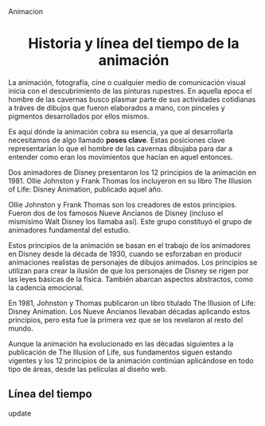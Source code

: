 Animacion

<h1 align="center">Historia y línea del tiempo de la animación</h1>

La animación, fotografía, cine o cualquier medio de comunicación visual inicia con el descubrimiento de las pinturas rupestres. En aquella epoca el hombre de las cavernas busco plasmar parte de sus actividades cotidianas a tráves de dibujos que fueron elaborados a mano, con pinceles y pigmentos desarrollados por ellos mismos.

Es aquí dónde la animación cobra su esencia, ya que al desarrollarla necesitamos de algo llamado **poses clave**. Estas posiciones clave representarían lo que el hombre de las cavernas dibujaba para dar a entender como eran los movimientos que hacían en aquel entonces.

Dos animadores de Disney presentaron los 12 principios de la animación en 1981. Ollie Johnston y Frank Thomas los incluyeron en su libro The Illusion of Life: Disney Animation, publicado aquel año.

Ollie Johnston y Frank Thomas son los creadores de estos principios. Fueron dos de los famosos Nueve Ancianos de Disney (incluso el mismísimo Walt Disney los llamaba así). Este grupo constituyó el grupo de animadores fundamental del estudio.

Estos principios de la animación se basan en el trabajo de los animadores en Disney desde la década de 1930, cuando se esforzaban en producir animaciones realistas de personajes de dibujos animados. Los principios se utilizan para crear la ilusión de que los personajes de Disney se rigen por las leyes básicas de la física. También abarcan aspectos abstractos, como la cadencia emocional.

En 1981, Johnston y Thomas publicaron un libro titulado The Illusion of Life: Disney Animation. Los Nueve Ancianos llevaban décadas aplicando estos principios, pero esta fue la primera vez que se los revelaron al resto del mundo.

Aunque la animación ha evolucionado en las décadas siguientes a la publicación de The Illusion of Life, sus fundamentos siguen estando vigentes y los 12 principios de la animación continúan aplicándose en todo tipo de áreas, desde las películas al diseño web.
## Línea del tiempo
update